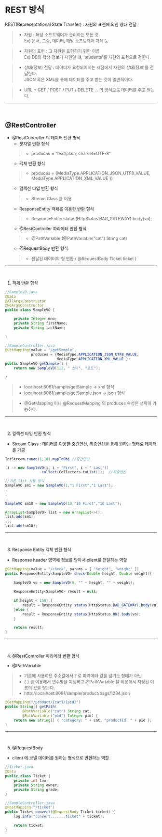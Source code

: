 REST 방식
===

REST(Representational State Transfer) : 자원의 표현에 의한 상태 전달

>- 자원 : 해당 소프트웨어가 관리하는 모든 것   
Ex) 문서, 그림, 데이터, 해당 소프트웨어 자체 등   

>- 자원의 표현 :  그 자원을 표현하기 위한 이름   
Ex) DB의 학생 정보가 자원일 떄, 'students'를 자원의 표현으로 정한다.

>- 상태(정보) 전달 : 데이터가 요청되어지는 시점에서 자원의 상태(정보)를 전달한다.   
JSON 혹은 XML을 통해 데이터를 주고 받는 것이 일반적이다.

>- URL + GET / POST / PUT / DELETE ... 의 방식으로 데이터를 주고 받는다.

***
<br>

@RestController
---

- @RestController 의 데이터 반환 형식
    - 문자열 반환 형식 
    > - produces = "text/plain; charset=UTF-8"
    - 객체 반환 형식
    > - produces = {MediaType.APPLICATION_JSON_UTF8_VALUE, MediaType.APPLICATION_XML_VALUE })
    - 컬렉션 타입 반환 형식
    > - Stream Class 를 이용
    - ResponseEntity 객체를 이용한 반환 형식
    > - ResponseEntity.status(HttpStatus.BAD_GATEWAY).body(vo);
    - @RestController 파라메터 반환 형식
    > - @PathVariable (@PathVariable("cat") String cat)
    - @RequestBody 반환 형식
    > - 전달된 데이터의 형 변환 ( @RequestBody Ticket ticket )

***
<br>

1. 객체 반환 형식 

```java
//SampleVO.java
@Data
@AllArgsConstructor
@NoArgsConstructor
public class SampleVO {

	private Integer mno;
	private String firstName;
	private String lastName;
	
}
```
```java
//SampleController.java
@GetMapping(value = "/getSample",
			produces = {MediaType.APPLICATION_JSON_UTF8_VALUE,
						MediaType.APPLICATION_XML_VALUE })
public SampleVO getSample() {
    return new SampleVO(112, " 스타", "로드");

}
```
>- localhost:8081/sample/getSample  -> xml 형식
>- localhost:8081/sample/getSample.json  -> json 형식

> - @GetMapping 이나 @RequestMapping 의 produces 속성은 생략이 가능하다.

***
<br>

2. 컬렉션 타입 반환 형식
- Stream Class : 데이터를 이용한 중간연산, 최종연산을 통해 원하는 형태로 데이터를 가공

```java
IntStream.range(1,10).mapToObj //중간연산

(i -> new SampleVO(i, i + "First", i + " Last"))
				.collect(Collectors.toList());  //최종연산

//기존 list 사용 방식
SampleVO sm1 = new SampleVO(1,"1 First","1 Last");
.
.
.
SampleVO sm10 = new SampleVO(10,"10 First","10 Last");

ArrayList<SampleVO> list = new ArrayList<>();
list.add(sm1);
...
list.add(sm10);
```

***
<br>

3. Response Entity 객체 반환 형식
- Response header 영역에 정보를 담아서 client로 전달하는 역할
```java
@GetMapping(value = "/check", params = { "height", "weight" })
public ResponseEntity<SampleVO> check(Double height, Double weight){
    
    SampleVO vo = new SampleVO(0, "" + height, "" + weight);
    
    ResponseEntity<SampleVO> result = null;
    
    if(height < 150) {
        result = ResponseEntity.status(HttpStatus.BAD_GATEWAY).body(vo);
    }else {
        result = ResponseEntity.status(HttpStatus.OK).body(vo);
    }
    
    return result;
}
```

***
<br>

4. @RestController 파라메터 반환 형식
- @PathVariable
>- 기존에 사용하던 주소값에서 ? 로 파라메터 값을 넘기는 형태가 아닌
>- { } 를 이용해서 변수명을 지정하고 @PathVariable 을 이용해서 지정된 이름의 값을 얻는다.
>- http://localhost:8081/sample/product/bags/1234.json
```java
@GetMapping("/product/{cat}/{pid}")
public String[] getPath(
        @PathVariable("cat") String cat,
        @PathVariable("pid") Integer pid) {
    return new String[] { "category: " + cat, "productid: " + pid };
}
```

***
<br>

5. @RequestBody
- client 에 보낼 데이터를 원하는 형식으로 변환하는 역할

```java
//Ticket.java
@Data
public class Ticket {
	private int tno;
	private String owner;
	private String grade;
}
```
```java
//SampleController.java
@PostMapping("/ticket")
public Ticket convert(@RequestBody Ticket ticket) {
    log.info("convert.......ticket" + ticket);
    
    return ticket;
}
```